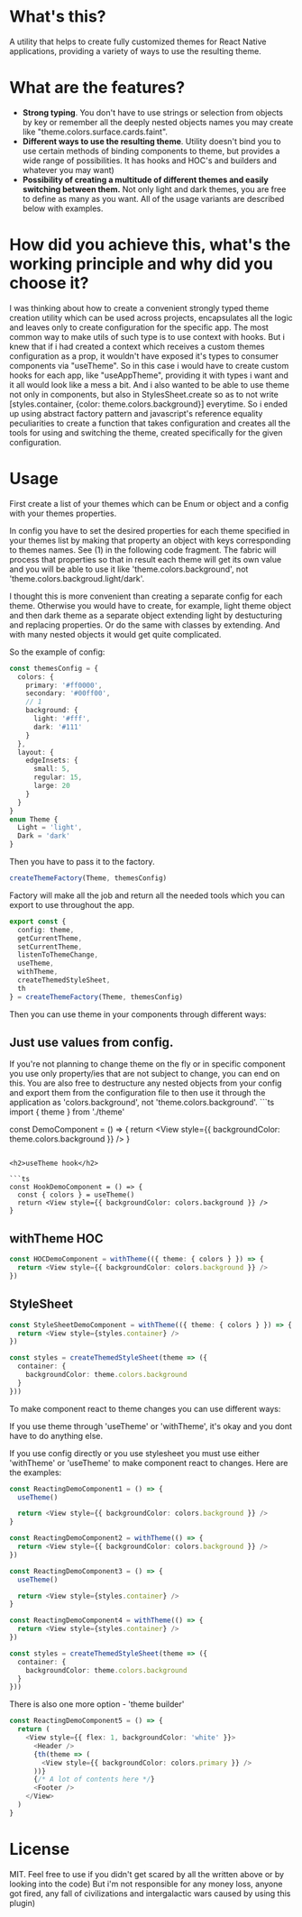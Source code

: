 <h1>What's this?</h1>

A utility that helps to create fully customized themes for React Native applications, providing a variety of ways to use the resulting theme.

<h1>What are the features?</h1>

- <b>Strong typing</b>. You don't have to use strings or selection from objects by key or remember all the deeply nested objects names you may create like "theme.colors.surface.cards.faint".
- <b>Different ways to use the resulting theme</b>. Utility doesn't bind you to use certain methods of binding components to theme, but provides a wide range of possibilities. It has hooks and HOC's and builders and whatever you may want)
- <b>Possibility of creating a multitude of different themes and easily switching between them.</b> Not only light and dark themes, you are free to define as many as you want. All of the usage variants are described below with examples.

<h1>How did you achieve this, what's the working principle and why did you choose it?</h1>

I was thinking about how to create a convenient strongly typed theme creation utility which can be used across projects, encapsulates all the logic and leaves only to create configuration for the specific app. The most common way to make utils of such type is to use context with hooks. But i knew that if i had created a context which receives a custom themes configuration as a prop, it wouldn't have exposed it's types to consumer components via "useTheme". So in this case i would have to create custom hooks for each app, like "useAppTheme", providing it with types i want and it all would look like a mess a bit. And i also wanted to be able to use theme not only in components, but also in StylesSheet.create so as to not write [styles.container, {color: theme.colors.background}] everytime. So i ended up using abstract factory pattern and javascript's reference equality peculiarities to create a function that takes configuration and creates all the tools for using and switching the theme, created specifically for the given configuration.

<h1>Usage</h1>
First create a list of your themes which can be Enum or object and a config with your themes properties.

In config you have to set the desired properties for each theme specified in your themes list by making that property an object
with keys corresponding to themes names. See (1) in the following code fragment. The fabric will process that properties so that
in result each theme will get its own value and you will be able to use it like 'theme.colors.background', not 'theme.colors.backgroud.light/dark'.

I thought this is more convenient than creating a separate config for each theme. Otherwise you would have to create, for example, light theme object
and then dark theme as a separate object extending light by destucturing and replacing properties. Or do the same with classes by extending. And with
many nested objects it would get quite complicated.

So the example of config:

```ts
const themesConfig = {
  colors: {
    primary: '#ff0000',
    secondary: '#00ff00',
    // 1
    background: {
      light: '#fff',
      dark: '#111'
    }
  },
  layout: {
    edgeInsets: {
      small: 5,
      regular: 15,
      large: 20
    }
  }
}
enum Theme {
  Light = 'light',
  Dark = 'dark'
}
```

Then you have to pass it to the factory.

```ts
createThemeFactory(Theme, themesConfig)
```

Factory will make all the job and return all the needed tools which you can export to use throughout the app.

```ts
export const {
  config: theme,
  getCurrentTheme,
  setCurrentTheme,
  listenToThemeChange,
  useTheme,
  withTheme,
  createThemedStyleSheet,
  th
} = createThemeFactory(Theme, themesConfig)
```

Then you can use theme in your components through different ways:

<h2>Just use values from config.</h2>
If you're not planning to change theme on the fly or in specific component you use only property/ies that are not
subject to change, you can end on this.
You are also free to destructure any nested objects from your config and export them from the configuration file to then use it through the
application as 'colors.background', not 'theme.colors.background'.
```ts
import { theme } from './theme'

const DemoComponent = () => {
  return <View style={{ backgroundColor: theme.colors.background }} />
}
```

<h2>useTheme hook</h2>

```ts
const HookDemoComponent = () => {
  const { colors } = useTheme()
  return <View style={{ backgroundColor: colors.background }} />
}
```
<h2>withTheme HOC</h2>

```ts
const HOCDemoComponent = withTheme(({ theme: { colors } }) => {
  return <View style={{ backgroundColor: colors.background }} />
})
```

<h2>StyleSheet</h2>

```ts
const StyleSheetDemoComponent = withTheme(({ theme: { colors } }) => {
  return <View style={styles.container} />
})

const styles = createThemedStyleSheet(theme => ({
  container: {
    backgroundColor: theme.colors.background
  }
}))
```

To make component react to theme changes you can use different ways:

If you use theme through 'useTheme' or 'withTheme', it's okay and you dont have to do anything else.

If you use config directly or you use stylesheet you must use either 'withTheme' or 'useTheme' to make component react to changes.
Here are the examples:
```ts
const ReactingDemoComponent1 = () => {
  useTheme()

  return <View style={{ backgroundColor: colors.background }} />
}

const ReactingDemoComponent2 = withTheme(() => {
  return <View style={{ backgroundColor: colors.background }} />
})

const ReactingDemoComponent3 = () => {
  useTheme()

  return <View style={styles.container} />
}

const ReactingDemoComponent4 = withTheme(() => {
  return <View style={styles.container} />
})

const styles = createThemedStyleSheet(theme => ({
  container: {
    backgroundColor: theme.colors.background
  }
}))
```

There is also one more option - 'theme builder'

```ts
const ReactingDemoComponent5 = () => {
  return (
    <View style={{ flex: 1, backgroundColor: 'white' }}>
      <Header />
      {th(theme => (
        <View style={{ backgroundColor: colors.primary }} />
      ))}
      {/* A lot of contents here */}
      <Footer />
    </View>
  )
}
```

<h1>License</h1>

MIT. Feel free to use if you didn't get scared by all the written above or by looking into the code) But i'm not responsible for any money loss, anyone got fired, any fall of civilizations and intergalactic wars caused by using this plugin)
